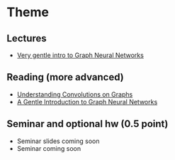 # Theme

## Lectures
* [Very gentle intro to Graph Neural Networks ](https://www.youtube.com/watch?v=GXhBEj1ZtE8)

## Reading (more advanced)
* [Understanding Convolutions on Graphs](https://distill.pub/2021/understanding-gnns)
* [A Gentle Introduction to Graph Neural Networks](https://distill.pub/2021/gnn-intro)

## Seminar and optional hw (0.5 point)
* Seminar slides coming soon
* Seminar coming soon


